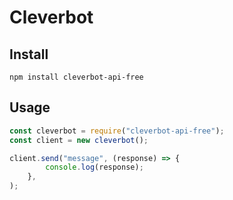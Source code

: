 # Cleverbot

## Install

`npm install cleverbot-api-free`

## Usage

```js
const cleverbot = require("cleverbot-api-free");
const client = new cleverbot();

client.send("message", (response) => {
        console.log(response);
    },
);
```